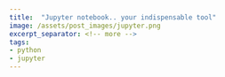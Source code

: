 ```yaml
---
title:  "Jupyter notebook.. your indispensable tool"
image: /assets/post_images/jupyter.png
excerpt_separator: <!-- more -->
tags:
- python
- jupyter
---
```

